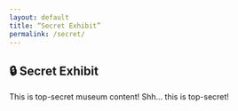 ```yaml
---
layout: default
title: “Secret Exhibit”
permalink: /secret/
---
```


## 🔒 Secret Exhibit
This is top-secret museum content!
Shh… this is top-secret!